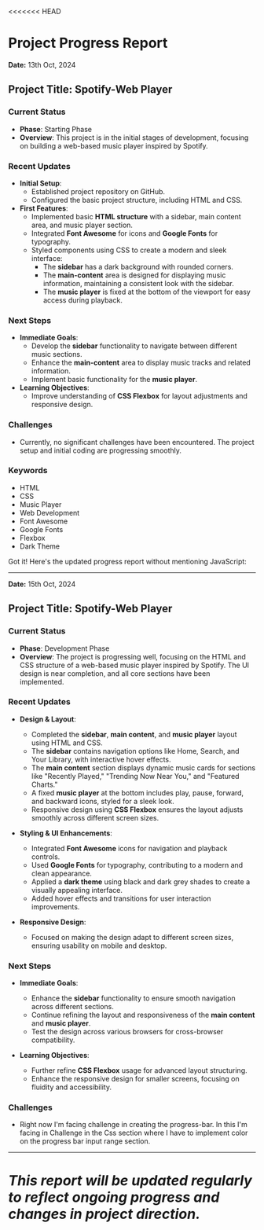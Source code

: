 <<<<<<< HEAD

# Project Progress Report

**Date:** 13th Oct, 2024

## Project Title: Spotify-Web Player

### Current Status

- **Phase**: Starting Phase
- **Overview**: This project is in the initial stages of development, focusing on building a web-based music player inspired by Spotify.

### Recent Updates

- **Initial Setup**:
  - Established project repository on GitHub.
  - Configured the basic project structure, including HTML and CSS.
- **First Features**:
  - Implemented basic **HTML structure** with a sidebar, main content area, and music player section.
  - Integrated **Font Awesome** for icons and **Google Fonts** for typography.
  - Styled components using CSS to create a modern and sleek interface:
    - The **sidebar** has a dark background with rounded corners.
    - The **main-content** area is designed for displaying music information, maintaining a consistent look with the sidebar.
    - The **music player** is fixed at the bottom of the viewport for easy access during playback.

### Next Steps

- **Immediate Goals**:
  - Develop the **sidebar** functionality to navigate between different music sections.
  - Enhance the **main-content** area to display music tracks and related information.
  - Implement basic functionality for the **music player**.
- **Learning Objectives**:
  - Improve understanding of **CSS Flexbox** for layout adjustments and responsive design.

### Challenges

- Currently, no significant challenges have been encountered. The project setup and initial coding are progressing smoothly.

### Keywords

- HTML
- CSS
- Music Player
- Web Development
- Font Awesome
- Google Fonts
- Flexbox
- Dark Theme

Got it! Here's the updated progress report without mentioning JavaScript:

---

**Date:** 15th Oct, 2024

## Project Title: Spotify-Web Player

### Current Status

- **Phase**: Development Phase
- **Overview**: The project is progressing well, focusing on the HTML and CSS structure of a web-based music player inspired by Spotify. The UI design is near completion, and all core sections have been implemented.

### Recent Updates

- **Design & Layout**:

  - Completed the **sidebar**, **main content**, and **music player** layout using HTML and CSS.
  - The **sidebar** contains navigation options like Home, Search, and Your Library, with interactive hover effects.
  - The **main content** section displays dynamic music cards for sections like "Recently Played," "Trending Now Near You," and "Featured Charts."
  - A fixed **music player** at the bottom includes play, pause, forward, and backward icons, styled for a sleek look.
  - Responsive design using **CSS Flexbox** ensures the layout adjusts smoothly across different screen sizes.

- **Styling & UI Enhancements**:

  - Integrated **Font Awesome** icons for navigation and playback controls.
  - Used **Google Fonts** for typography, contributing to a modern and clean appearance.
  - Applied a **dark theme** using black and dark grey shades to create a visually appealing interface.
  - Added hover effects and transitions for user interaction improvements.

- **Responsive Design**:
  - Focused on making the design adapt to different screen sizes, ensuring usability on mobile and desktop.

### Next Steps

- **Immediate Goals**:

  - Enhance the **sidebar** functionality to ensure smooth navigation across different sections.
  - Continue refining the layout and responsiveness of the **main content** and **music player**.
  - Test the design across various browsers for cross-browser compatibility.

- **Learning Objectives**:
  - Further refine **CSS Flexbox** usage for advanced layout structuring.
  - Enhance the responsive design for smaller screens, focusing on fluidity and accessibility.

### Challenges

- Right now I'm facing challenge in creating the progress-bar. In this I'm facing in Challenge in the Css section where I have to implement color on the progress bar input range section.

---

# _This report will be updated regularly to reflect ongoing progress and changes in project direction._

